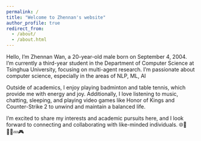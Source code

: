 ```yaml
---
permalink: /
title: "Welcome to Zhennan's website"
author_profile: true
redirect_from: 
  - /about/
  - /about.html
---
```


Hello, I’m Zhennan Wan, a 20-year-old male born on September 4, 2004. I’m currently a third-year student in the Department of Computer Science at Tsinghua University, focusing on multi-agent research. I’m passionate about computer science, especially in the areas of NLP, ML, AI

Outside of academics, I enjoy playing badminton and table tennis, which provide me with energy and joy. Additionally, I love listening to music, chatting, sleeping, and playing video games like Honor of Kings and Counter-Strike 2 to unwind and maintain a balanced life. 

I’m excited to share my interests and academic pursuits here, and I look forward to connecting and collaborating with like-minded individuals. 🌐🎵🚶‍♂️💤🎮